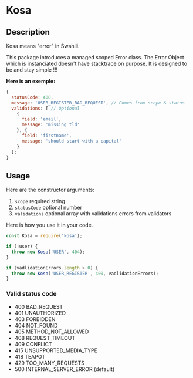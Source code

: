 # Kosa

## Description

Kosa means "error" in Swahili.

This package introduces a managed scoped Error class.
The Error Object which is instanciated doesn't have stacktrace on purpose.
It is designed to be and stay simple !!!

**Here is an exemple:**

```js
{
  statusCode: 400,
  message: 'USER_REGISTER_BAD_REQUEST', // Comes from scope & status
  validations: [ // Optional
    {
      field: 'email',
      message: 'missing tld'
    }, {
      field: 'firstname',
      message: 'should start with a capital'
    }
  ];
}
```

## Usage

Here are the constructor arguments:

1. `scope` required string
2. `statusCode` optional number
3. `validations` optional array with validations errors from validators

Here is how you use it in your code.

```js
const Kosa = require('kosa');

if (!user) {
  throw new Kosa('USER', 404);
}

if (vadlidationErrors.length > 0) {
  throw new Kosa('USER_REGISTER', 400, vadlidationErrors);
}
```

### Valid status code

- 400 BAD_REQUEST
- 401 UNAUTHORIZED
- 403 FORBIDDEN
- 404 NOT_FOUND
- 405 METHOD_NOT_ALLOWED
- 408 REQUEST_TIMEOUT
- 409 CONFLICT
- 415 UNSUPPORTED_MEDIA_TYPE
- 418 TEAPOT
- 429 TOO_MANY_REQUESTS
- 500 INTERNAL_SERVER_ERROR (default)
